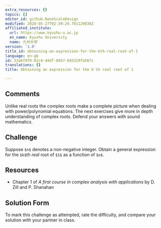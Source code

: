 ```yaml
---
extra_resources: {}
topics: []
editor_id: github.NanoScaleDesign
modified: 2020-05-27T02:39:29.761129838Z
affiliated_institute:
  url: https://www.kyushu-u.ac.jp
  en_name: Kyushu University
  name: 九州大学
version: '1.0'
title_id: obtaining-an-expression-for-the-kth-real-root-of-1
language: en-gb
id: 53abf9f0-82c4-44df-8457-693329fa567c
translations: {}
title: Obtaining an expression for the k'th real root of 1

---
```


## Comments

Unlike real roots the complex roots make a complete picture when dealing with power/polynomial equations. The next exercises give more in depth understanding of complex roots. Defend your answers with sound mathematics.

## Challenge

Suppose `$n$` denotes a non-negative integer. Obtain a general expression for the `$k$`th *real* root of `$1$` as a function of `$n$`. <!-- Note that your expression should only  yield the completely real roots and not complex roots. -->


## Resources
- Chapter 1 of *A first course in complex analysis with applications* by D. Zill and P. Shanahan


## Solution Form
To mark this challenge as attempted, rate the difficulty, and compare your solution with your partner in class.

